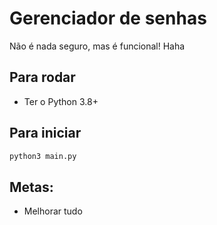 # Gerenciador de senhas 
Não é nada seguro, mas é funcional! Haha
## Para rodar
- Ter o Python 3.8+
## Para iniciar
```sh
python3 main.py
```
## Metas:
- Melhorar tudo
